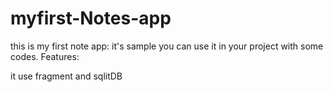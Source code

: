# myfirst-Notes-app

this is my first note app:
it's sample you can use it in your project with some codes.
Features:

it use fragment and sqlitDB
